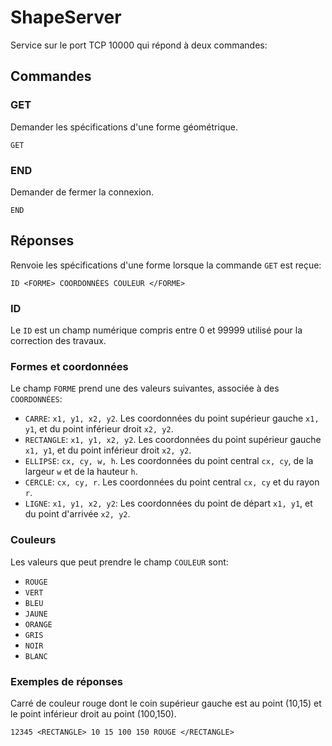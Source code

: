 ShapeServer
===========

Service sur le port TCP 10000 qui répond à deux commandes:


## Commandes

### GET

Demander les spécifications d'une forme géométrique.

````
GET
````

### END

Demander de fermer la connexion.

````
END
````

## Réponses

Renvoie les spécifications d'une forme lorsque la commande `GET` est reçue:

````
ID <FORME> COORDONNÉES COULEUR </FORME>
````

### ID

Le `ID` est un champ numérique compris entre 0 et 99999 utilisé pour la correction des travaux.

### Formes et coordonnées

Le champ `FORME` prend une des valeurs suivantes, associée à des `COORDONNÉES`:

* `CARRE`: `x1, y1, x2, y2`. Les coordonnées du point supérieur gauche `x1, y1`, et du point inférieur droit `x2, y2`.
* `RECTANGLE`: `x1, y1, x2, y2`. Les coordonnées du point supérieur gauche `x1, y1`, et du point inférieur droit `x2, y2`.
* `ELLIPSE`: `cx, cy, w, h`. Les coordonnées du point central `cx, cy`, de la largeur `w` et de la hauteur `h`.
* `CERCLE`: `cx, cy, r`. Les coordonnées du point central `cx, cy` et du rayon `r`.
* `LIGNE`: `x1, y1, x2, y2`: Les coordonnées du point de départ `x1, y1`, et du point d'arrivée `x2, y2`.

### Couleurs

Les valeurs que peut prendre le champ `COULEUR` sont:

* `ROUGE`
* `VERT`
* `BLEU`
* `JAUNE`
* `ORANGE`
* `GRIS`
* `NOIR`
* `BLANC`


### Exemples de réponses

Carré de couleur rouge dont le coin supérieur gauche est au point (10,15) et le point inférieur droit au point (100,150).

````
12345 <RECTANGLE> 10 15 100 150 ROUGE </RECTANGLE>
````


